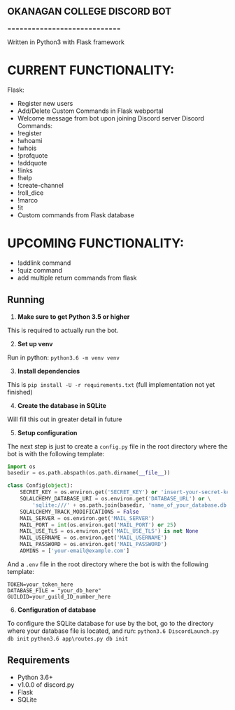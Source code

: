## OKANAGAN COLLEGE DISCORD BOT
============================

Written in Python3 with Flask framework

CURRENT FUNCTIONALITY:
======================
Flask:
- Register new users
- Add/Delete Custom Commands in Flask webportal
- Welcome message from bot upon joining Discord server
Discord Commands:
- !register
- !whoami
- !whois
- !profquote
- !addquote
- !links
- !help
- !create-channel
- !roll_dice
- !marco
- !it
- Custom commands from Flask database

UPCOMING FUNCTIONALITY:
=======================
- !addlink command
- !quiz command
- add multiple return commands from flask

## Running

1. **Make sure to get Python 3.5 or higher**

This is required to actually run the bot.

2. **Set up venv**

Run in python: `python3.6 -m venv venv`

3. **Install dependencies**

This is `pip install -U -r requirements.txt` (full implementation not yet finished)

4. **Create the database in SQLite**

Will fill this out in greater detail in future 

5. **Setup configuration**

The next step is just to create a `config.py` file in the root directory where
the bot is with the following template:

```py
import os
basedir = os.path.abspath(os.path.dirname(__file__))

class Config(object):
    SECRET_KEY = os.environ.get('SECRET_KEY') or 'insert-your-secret-key-here'
    SQLALCHEMY_DATABASE_URI = os.environ.get('DATABASE_URL') or \
        'sqlite:///' + os.path.join(basedir, 'name_of_your_database.db')
    SQLALCHEMY_TRACK_MODIFICATIONS = False
    MAIL_SERVER = os.environ.get('MAIL_SERVER')
    MAIL_PORT = int(os.environ.get('MAIL_PORT') or 25)
    MAIL_USE_TLS = os.environ.get('MAIL_USE_TLS') is not None
    MAIL_USERNAME = os.environ.get('MAIL_USERNAME')
    MAIL_PASSWORD = os.environ.get('MAIL_PASSWORD')
    ADMINS = ['your-email@example.com']
```

And a `.env` file in the root directory where the bot is with the
following template:

```
TOKEN=your_token_here
DATABASE_FILE = "your_db_here"
GUILDID=your_guild_ID_number_here
```

6. **Configuration of database**

To configure the SQLite database for use by the bot, go to the directory where your database file is located, and run:
 `python3.6 DiscordLaunch.py db init`
 `python3.6 app\routes.py db init`

## Requirements

- Python 3.6+
- v1.0.0 of discord.py
- Flask
- SQLite